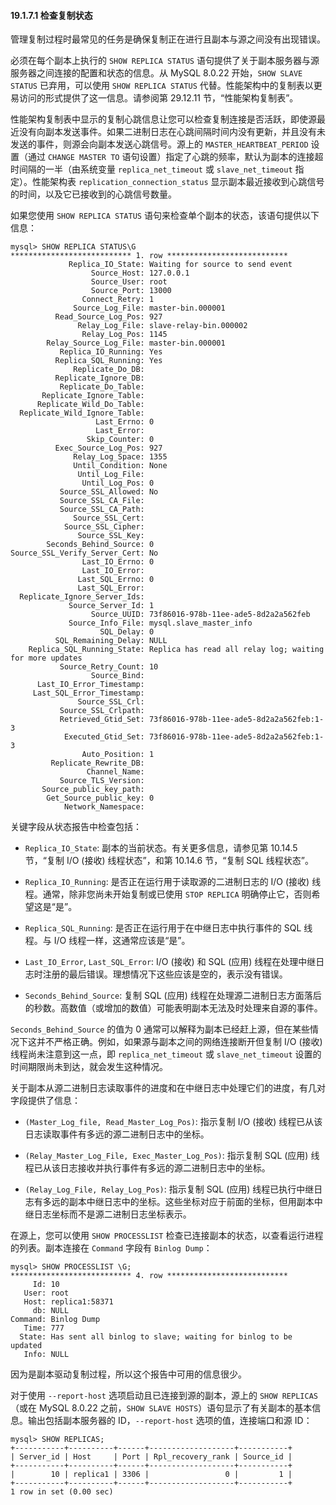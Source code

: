 #### 19.1.7.1 检查复制状态

管理复制过程时最常见的任务是确保复制正在进行且副本与源之间没有出现错误。

必须在每个副本上执行的 `SHOW REPLICA STATUS` 语句提供了关于副本服务器与源服务器之间连接的配置和状态的信息。从 MySQL 8.0.22 开始，`SHOW SLAVE STATUS` 已弃用，可以使用 `SHOW REPLICA STATUS` 代替。性能架构中的复制表以更易访问的形式提供了这一信息。请参阅第 29.12.11 节，“性能架构复制表”。

性能架构复制表中显示的复制心跳信息让您可以检查复制连接是否活跃，即使源最近没有向副本发送事件。如果二进制日志在心跳间隔时间内没有更新，并且没有未发送的事件，则源会向副本发送心跳信号。源上的 `MASTER_HEARTBEAT_PERIOD` 设置（通过 `CHANGE MASTER TO` 语句设置）指定了心跳的频率，默认为副本的连接超时间隔的一半（由系统变量 `replica_net_timeout` 或 `slave_net_timeout` 指定）。性能架构表 `replication_connection_status` 显示副本最近接收到心跳信号的时间，以及它已接收到的心跳信号数量。

如果您使用 `SHOW REPLICA STATUS` 语句来检查单个副本的状态，该语句提供以下信息：

```mysql
mysql> SHOW REPLICA STATUS\G
*************************** 1. row ***************************
             Replica_IO_State: Waiting for source to send event
                  Source_Host: 127.0.0.1
                  Source_User: root
                  Source_Port: 13000
                Connect_Retry: 1
              Source_Log_File: master-bin.000001
          Read_Source_Log_Pos: 927
               Relay_Log_File: slave-relay-bin.000002
                Relay_Log_Pos: 1145
        Relay_Source_Log_File: master-bin.000001
           Replica_IO_Running: Yes
          Replica_SQL_Running: Yes
              Replicate_Do_DB:
          Replicate_Ignore_DB:
           Replicate_Do_Table:
       Replicate_Ignore_Table:
      Replicate_Wild_Do_Table:
  Replicate_Wild_Ignore_Table:
                   Last_Errno: 0
                   Last_Error:
                 Skip_Counter: 0
          Exec_Source_Log_Pos: 927
              Relay_Log_Space: 1355
              Until_Condition: None
               Until_Log_File:
                Until_Log_Pos: 0
           Source_SSL_Allowed: No
           Source_SSL_CA_File:
           Source_SSL_CA_Path:
              Source_SSL_Cert:
            Source_SSL_Cipher:
               Source_SSL_Key:
        Seconds_Behind_Source: 0
Source_SSL_Verify_Server_Cert: No
                Last_IO_Errno: 0
                Last_IO_Error:
               Last_SQL_Errno: 0
               Last_SQL_Error:
  Replicate_Ignore_Server_Ids:
             Source_Server_Id: 1
                  Source_UUID: 73f86016-978b-11ee-ade5-8d2a2a562feb
             Source_Info_File: mysql.slave_master_info
                    SQL_Delay: 0
          SQL_Remaining_Delay: NULL
    Replica_SQL_Running_State: Replica has read all relay log; waiting for more updates
           Source_Retry_Count: 10
                  Source_Bind:
      Last_IO_Error_Timestamp:
     Last_SQL_Error_Timestamp:
               Source_SSL_Crl:
           Source_SSL_Crlpath:
           Retrieved_Gtid_Set: 73f86016-978b-11ee-ade5-8d2a2a562feb:1-3
            Executed_Gtid_Set: 73f86016-978b-11ee-ade5-8d2a2a562feb:1-3
                Auto_Position: 1
         Replicate_Rewrite_DB:
                 Channel_Name:
           Source_TLS_Version:
       Source_public_key_path:
        Get_Source_public_key: 0
            Network_Namespace:
```

关键字段从状态报告中检查包括：

- `Replica_IO_State`: 副本的当前状态。有关更多信息，请参见第 10.14.5 节，“复制 I/O (接收) 线程状态”，和第 10.14.6 节，“复制 SQL 线程状态”。

- `Replica_IO_Running`: 是否正在运行用于读取源的二进制日志的 I/O (接收) 线程。通常，除非您尚未开始复制或已使用 `STOP REPLICA` 明确停止它，否则希望这是“是”。

- `Replica_SQL_Running`: 是否正在运行用于在中继日志中执行事件的 SQL 线程。与 I/O 线程一样，这通常应该是“是”。

- `Last_IO_Error`, `Last_SQL_Error`: I/O (接收) 和 SQL (应用) 线程在处理中继日志时注册的最后错误。理想情况下这些应该是空的，表示没有错误。

- `Seconds_Behind_Source`: 复制 SQL (应用) 线程在处理源二进制日志方面落后的秒数。高数值（或增加的数值）可能表明副本无法及时处理来自源的事件。

`Seconds_Behind_Source` 的值为 0 通常可以解释为副本已经赶上源，但在某些情况下这并不严格正确。例如，如果源与副本之间的网络连接断开但复制 I/O (接收) 线程尚未注意到这一点，即 `replica_net_timeout` 或 `slave_net_timeout` 设置的时间期限尚未到达，就会发生这种情况。

关于副本从源二进制日志读取事件的进度和在中继日志中处理它们的进度，有几对字段提供了信息：

- `(Master_Log_file, Read_Master_Log_Pos)`: 指示复制 I/O (接收) 线程已从该日志读取事件有多远的源二进制日志中的坐标。

- `(Relay_Master_Log_File, Exec_Master_Log_Pos)`: 指示复制 SQL (应用) 线程已从该日志接收并执行事件有多远的源二进制日志中的坐标。

- `(Relay_Log_File, Relay_Log_Pos)`: 指示复制 SQL (应用) 线程已执行中继日志有多远的副本中继日志中的坐标。这些坐标对应于前面的坐标，但用副本中继日志坐标而不是源二进制日志坐标表示。

在源上，您可以使用 `SHOW PROCESSLIST` 检查已连接副本的状态，以查看运行进程的列表。副本连接在 `Command` 字段有 `Binlog Dump`：

```mysql
mysql> SHOW PROCESSLIST \G;
*************************** 4. row ***************************
     Id: 10
   User: root
   Host: replica1:58371
     db: NULL
Command: Binlog Dump
   Time: 777
  State: Has sent all binlog to slave; waiting for binlog to be updated
   Info: NULL
```

因为是副本驱动复制过程，所以这个报告中可用的信息很少。

对于使用 `--report-host` 选项启动且已连接到源的副本，源上的 `SHOW REPLICAS`（或在 MySQL 8.0.22 之前，`SHOW SLAVE HOSTS`）语句显示了有关副本的基本信息。输出包括副本服务器的 ID，`--report-host` 选项的值，连接端口和源 ID：


```mysql
mysql> SHOW REPLICAS;
+-----------+----------+------+-------------------+-----------+
| Server_id | Host     | Port | Rpl_recovery_rank | Source_id |
+-----------+----------+------+-------------------+-----------+
|        10 | replica1 | 3306 |                 0 |         1 |
+-----------+----------+------+-------------------+-----------+
1 row in set (0.00 sec)
```